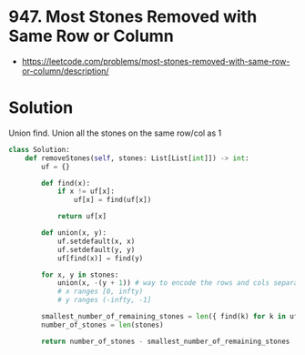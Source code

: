 # 947. Most Stones Removed with Same Row or Column

-   https://leetcode.com/problems/most-stones-removed-with-same-row-or-column/description/

# Solution

Union find. Union all the stones on the same row/col as 1

```python
class Solution:
    def removeStones(self, stones: List[List[int]]) -> int:
        uf = {}

        def find(x):
            if x != uf[x]:
                uf[x] = find(uf[x])

            return uf[x]

        def union(x, y):
            uf.setdefault(x, x)
            uf.setdefault(y, y)
            uf[find(x)] = find(y)

        for x, y in stones:
            union(x, -(y + 1)) # way to encode the rows and cols separately
            # x ranges [0, infty)
            # y ranges (-infty, -1]

        smallest_number_of_remaining_stones = len({ find(k) for k in uf })
        number_of_stones = len(stones)

        return number_of_stones - smallest_number_of_remaining_stones
```
